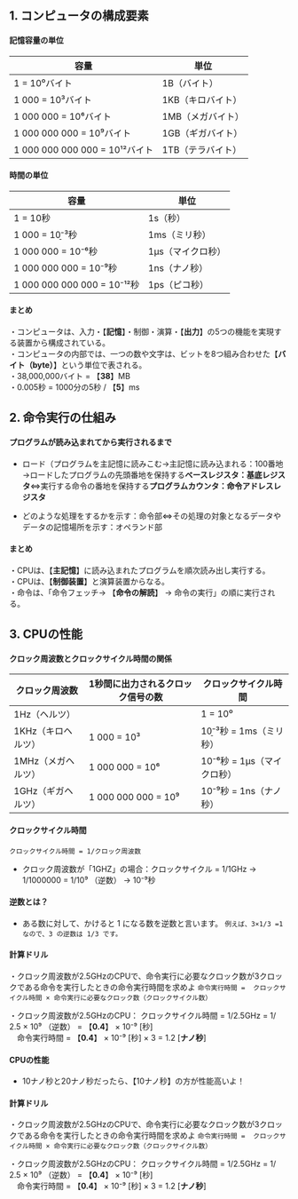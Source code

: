 ## 1. コンピュータの構成要素
#### 記憶容量の単位
|  容量  |  単位  |
| ---- | ---- |
|  1 = 10⁰バイト |  1B（バイト）  |
|  1 000 = 10³バイト |  1KB（キロバイト）  |
|  1 000 000 = 10⁶バイト |  1MB（メガバイト）  |
|  1 000 000 000 = 10⁹バイト |  1GB（ギガバイト）  |
|  1 000 000 000 000 = 10¹²バイト |  1TB（テラバイト）  |

#### 時間の単位
|  容量  |  単位  |
| ----| ---- |
|  1 = 10秒 |  1s（秒）  |
|  1 000 = 10̠⁻³秒 |  1ms（ミリ秒）  |
|  1 000 000 = 10⁻⁶秒 |  1μs（マイクロ秒）  |
|  1 000 000 000 = 10⁻⁹秒 |  1ns（ナノ秒）  |
|  1 000 000 000 000 = 10⁻¹²秒 |  1ps（ピコ秒）|

#### まとめ
・コンピュータは、入力・【**記憶**】・制御・演算・【**出力**】の5つの機能を実現する装置から構成されている。  
・コンピュータの内部では、一つの数や文字は、ビットを8つ組み合わせた【**バイト（byte）**】という単位で表される。  
・38,000,000バイト = 【**38**】MB  
・0.005秒 = 1000分の5秒 / 【**5**】ms

## 2. 命令実行の仕組み
#### プログラムが読み込まれてから実行されるまで
- ロード（プログラムを主記憶に読みこむ→主記憶に読み込まれる：100番地→ロードしたプログラムの先頭番地を保持する**ベースレジスタ：基底レジスタ**⇔実行する命令の番地を保持する**プログラムカウンタ：命令アドレスレジスタ**  

- どのような処理をするかを示す：命令部⇔その処理の対象となるデータやデータの記憶場所を示す：オペランド部


#### まとめ
・CPUは、【**主記憶**】に読み込まれたプログラムを順次読み出し実行する。  
・CPUは、【**制御装置**】と演算装置からなる。  
・命令は、「命令フェッチ→ 【**命令の解読**】 → 命令の実行」の順に実行される。  

## 3. CPUの性能
#### クロック周波数とクロックサイクル時間の関係
|  クロック周波数  |  1秒間に出力されるクロック信号の数  | クロックサイクル時間  |
| ---- | ---- | ---- 
|  1Hz（ヘルツ） |    | 1 = 10⁰  | 1秒 = 1s（秒）
|  1KHz（キロヘルツ） | 1 000 = 10³ | 10̠⁻³秒 = 1ms（ミリ秒）  |
|  1MHz（メガヘルツ） | 1 000 000 = 10⁶  | 10⁻⁶秒 = 1μs（マイクロ秒）  |
|  1GHz（ギガヘルツ） | 1 000 000 000 = 10⁹  | 10⁻⁹秒 = 1ns（ナノ秒）  |

#### クロックサイクル時間
```クロックサイクル時間 = 1/クロック周波数```
- クロック周波数が「1GHZ」の場合：クロックサイクル = 1/1GHz → 1/1000000 = 1/10⁹ （逆数） → 10⁻⁹秒

#### 逆数とは？
- ある数に対して、かけると 1 になる数を逆数と言います。
```例えば、3×1/3 =1 なので、3 の逆数は 1/3 です。```

#### 計算ドリル
・クロック周波数が2.5GHzのCPUで、命令実行に必要なクロック数が3クロックである命令を実行したときの命令実行時間を求めよ
```命令実行時間 =  クロックサイクル時間 × 命令実行に必要なクロック数（クロックサイクル数）```

・クロック周波数が2.5GHzのCPU： クロックサイクル時間 = 1/2.5GHz = 1/ 2.5 × 10⁹ （逆数） = 【**0.4**】 ×  10⁻⁹ [秒]  
　命令実行時間 = 【**0.4**】 × 10⁻⁹ [秒]  × 3 = 1.2 [**ナノ秒**]  
 
 #### CPUの性能
 - 10ナノ秒と20ナノ秒だったら、【10ナノ秒】の方が性能高いよ！
 
 #### 計算ドリル
・クロック周波数が2.5GHzのCPUで、命令実行に必要なクロック数が3クロックである命令を実行したときの命令実行時間を求めよ
```命令実行時間 =  クロックサイクル時間 × 命令実行に必要なクロック数（クロックサイクル数）```

・クロック周波数が2.5GHzのCPU： クロックサイクル時間 = 1/2.5GHz = 1/ 2.5 × 10⁹ （逆数） = 【**0.4**】 ×  10⁻⁹ [秒]  
　命令実行時間 = 【**0.4**】 × 10⁻⁹ [秒]  × 3 = 1.2 [**ナノ秒**]  
 
